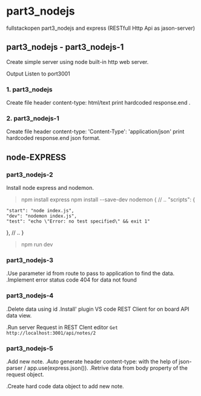 # part3_nodejs

fullstackopen part3_nodejs and express (RESTfull Http Api as jason-server)

## part3_nodejs - part3_nodejs-1

Create simple server using node built-in http web server.

Output Listen to port3001

### 1. part3_nodejs

Create file header content-type: html/text print hardcoded response.end .

### 2. part3_nodejs-1

Create file header content-type: 'Content-Type': 'application/json' print hardcoded response.end json format.

## node-EXPRESS

### part3_nodejs-2

Install node express and nodemon.

> npm install express
> npm install --save-dev nodemon
> {
> // ..
> "scripts": {

    "start": "node index.js",
    "dev": "nodemon index.js",
    "test": "echo \"Error: no test specified\" && exit 1"

},
// ..
}

> npm run dev

### part3_nodejs-3

.Use parameter id from route to pass to application to find the data.
.Implement error status code 404 for data not found


### part3_nodejs-4

.Delete data using id
.Install' plugin VS code REST Client for on board API data view.

.Run server Request in REST Clent editor `Get http://localhost:3001/api/notes/2`

### part3_nodejs-5

.Add new note.
.Auto generate header content-type: with the help of json-parser / app.use(express.json()).
.Retrive data from body property of the request object.

.Create hard code data object to add new note.
